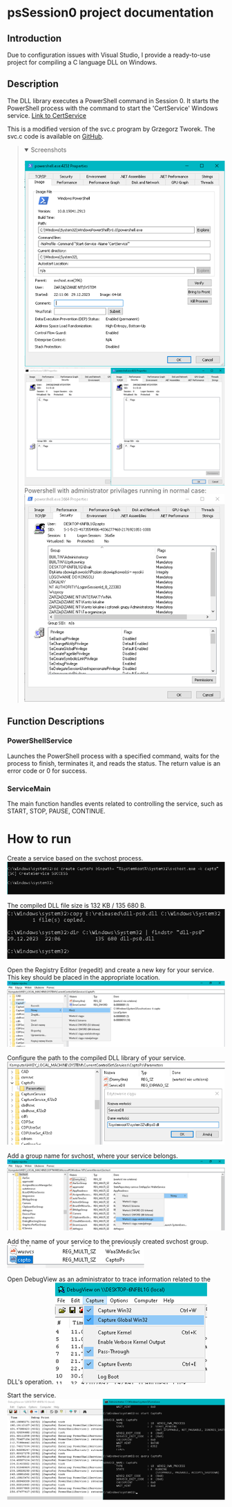 # psSession0 project documentation

## Introduction

Due to configuration issues with Visual Studio, I provide a ready-to-use project for compiling a C language DLL on Windows.

## Description

The DLL library executes a PowerShell command in Session 0. It starts the PowerShell process with the command to start the 'CertService' Windows service.
<a href="https://github.com/IsJackAlive/CaptoWindows/tree/main/certService">Link to CertService</a>

This is a modified version of the svc.c program by Grzegorz Tworek. The svc.c code is available on <a href="https://github.com/gtworek/PSBits/blob/master/Services/sekurak/svc.c">GitHub</a>.

> <details open>
>  <summary>Screenshots</summary> </br>
>    <img alt="" src=".scs/0.png">
>    <img alt="" src=".scs/1.png">
>    Powershell with administrator privilages running in normal case:
>    <img alt="" src=".scs/2.png">
> </details>

## Function Descriptions

### PowerShellService

Launches the PowerShell process with a specified command, waits for the process to finish, terminates it, and reads the status. The return value is an error code or 0 for success.

### ServiceMain

The main function handles events related to controlling the service, such as START, STOP, PAUSE, CONTINUE.

# How to run

Create a service based on the svchost process.
<img alt="create own service 'CaptoPs' based on svchost" src=".scs/5.png"> </br>

The compiled DLL file size is  132 KB / 135 680 B.
<img alt="correct size is about 132KB / 135 680B" src=".scs/7.png"> </br>

Open the Registry Editor (regedit) and create a new key for your service. This key should be placed in the appropriate location.
<img alt="create new key in own service (regedit)" src=".scs/6.png"> </br>

Configure the path to the compiled DLL library of your service.
<img alt="path to compiled dll" src=".scs/8.png"> </br>

Add a group name for svchost, where your service belongs.
<img alt="add group name for svchost" src=".scs/9.png"> </br>

Add the name of your service to the previously created svchost group.
<img alt="add service name in added group" src=".scs/10.png"> </br>

Open DebugView as an administrator to trace information related to the DLL's operation.
<img alt="view debug info in DebugView(admin)" src=".scs/11.png"> </br>

Start the service.
<img alt="start service 'CaptoPs'" src=".scs/12.png"> </br>
